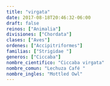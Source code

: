 ```yaml
---
title: "virgata"
date: 2017-08-18T20:46:32-06:00
draft: false
reinos: ["Animalia"]
divisiones: ["Chordata"]
clases: ["Aves"]
ordenes: ["Accipitriformes"]
familias: ["Strigidae "]
generos: ["Ciccaba"]
nombre_cientifico: "Ciccaba virgata"
nombre_comun: "Lechuza Café "
nombre_ingles: "Mottled Owl"
---
```


